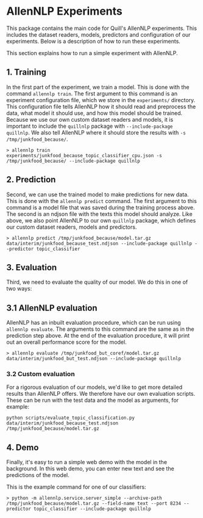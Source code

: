 # AllenNLP Experiments

This package contains the main code for Quill's AllenNLP experiments. This
 includes the dataset readers, models, predictors and configuration of our 
 experiments. Below is a description of how to run these experiments.

This section explains how to run a simple experiment with AllenNLP. 

## 1. Training

In the first part of the experiment, we train a model. This is done with the command
`allennlp train`. The first argument to this command is an experiment configuration file,
which we store in the `experiments/` directory. This configuration file tells AllenNLP how
it should read and preprocess the data, what model it should use, and how this model should 
be trained. Because we use our own custom dataset readers and models, it is important to 
include the `quillnlp` package with `--include-package quillnlp`. We also tell AllenNLP
where it should store the results with `-s /tmp/junkfood_because/`.

`> allennlp train experiments/junkfood_because_topic_classifier_cpu.json -s /tmp/junkfood_because/ --include-package quillnlp`

## 2. Prediction

Second, we can use the trained model to make predictions for new data. This is done with 
the `allennlp predict` command. The first argument to this command is a model file that
was saved during the training process above. The second is an ndjson file with the texts
this model should analyze. Like above, we also point AllenNLP to our own `quillnlp` package,
which defines our custom dataset readers, models and predictors.

`> allennlp predict /tmp/junkfood_because/model.tar.gz data/interim/junkfood_because_test.ndjson --include-package quillnlp --predictor topic_classifier`

## 3. Evaluation

Third, we need to evaluate the quality of our model. We do this in one of two ways:

## 3.1 AllenNLP evaluation

AllenNLP has an inbuilt evaluation procedure, which can be run using `allennlp evaluate`. 
The arguments to this command are the same as in the prediction step above. At the end of
the evaluation procedure, it will print out an overall performance score for the model.

`> allennlp evaluate /tmp/junkfood_but_coref/model.tar.gz data/interim/junkfood_but_test.ndjson --include-package quillnlp`

### 3.2 Custom evaluation

For a rigorous evaluation of our models, we'd like to get more detailed results than
AllenNLP offers. We therefore have our own evaluation scripts. These can be run 
with the test data and the model as arguments, for example:

`python scripts/evaluate_topic_classification.py data/interim/junkfood_because_test.ndjson /tmp/junkfood_because/model.tar.gz`

## 4. Demo

Finally, it's easy to run a simple web demo with the model in the background. In this 
web demo, you can enter new text and see the predictions of the model. 

This is the example command for one of our classifiers: 

`> python -m allennlp.service.server_simple --archive-path /tmp/junkfood_because/model.tar.gz --field-name text --port 8234 --predictor topic_classifier --include-package quillnlp`